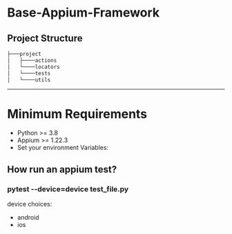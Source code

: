 # Base-Appium-Framework


## Project Structure
```bash
├───project
│   ├────actions
│   └────locators
│   └────tests
│   └────utils
```
---
# Minimum Requirements
* Python >= 3.8
* Appium >= 1.22.3
* Set your environment Variables:

## How run an appium test?
### pytest --device=device test_file.py
device choices: 
* android
* ios
